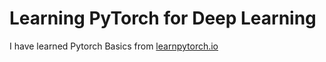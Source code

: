 # Learning PyTorch for Deep Learning

I have learned Pytorch Basics from [learnpytorch.io](https://learnpytorch.io)
